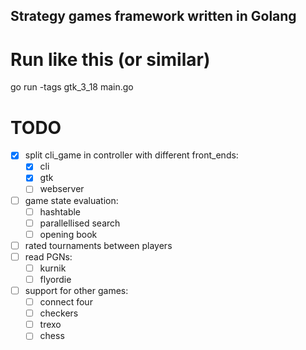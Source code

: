 ## Strategy games framework written in Golang

# Run like this (or similar)
go run -tags gtk_3_18 main.go


# TODO
- [x] split cli_game in controller with different front_ends:
    - [x] cli
    - [x] gtk
    - [ ] webserver
- [ ] game state evaluation:
    - [ ] hashtable
    - [ ] parallellised search
    - [ ] opening book
- [ ] rated tournaments between players
- [ ] read PGNs:
    - [ ] kurnik
    - [ ] flyordie
- [ ] support for other games:
    - [ ] connect four
    - [ ] checkers
    - [ ] trexo
    - [ ] chess
